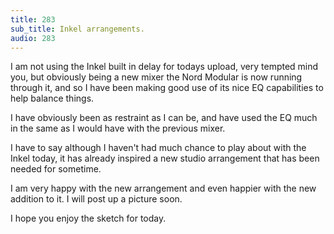 ```yaml
---
title: 283
sub_title: Inkel arrangements.
audio: 283
---
```

I am not using the Inkel built in delay for todays upload, very tempted mind you, but obviously being a new mixer the Nord Modular is now running through it, and so I have been making good use of its nice EQ capabilities to help balance things.

I have obviously been as restraint as I can be, and have used the EQ much in the same as I would have with the previous mixer.

I have to say although I haven't had much chance to play about with the Inkel today, it has already inspired a new studio arrangement that has been needed for sometime.

I am very happy with the new arrangement and even happier with the new addition to it. I will post up a picture soon.

I hope you enjoy the sketch for today.